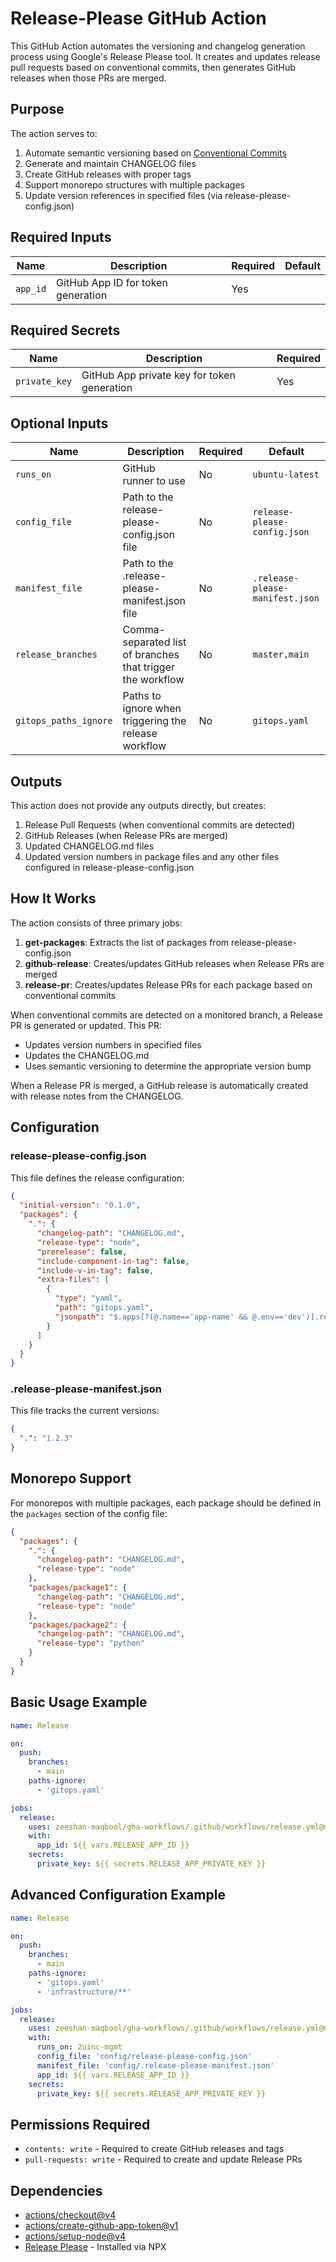 # Release-Please GitHub Action

This GitHub Action automates the versioning and changelog generation process using Google's Release Please tool. It creates and updates release pull requests based on conventional commits, then generates GitHub releases when those PRs are merged.

## Purpose

The action serves to:

1. Automate semantic versioning based on [Conventional Commits](https://www.conventionalcommits.org/)
2. Generate and maintain CHANGELOG files
3. Create GitHub releases with proper tags
4. Support monorepo structures with multiple packages
5. Update version references in specified files (via release-please-config.json)

## Required Inputs

| Name     | Description                        | Required | Default |
| -------- | ---------------------------------- | -------- | ------- |
| `app_id` | GitHub App ID for token generation | Yes      |         |

## Required Secrets

| Name          | Description                                 | Required |
| ------------- | ------------------------------------------- | -------- |
| `private_key` | GitHub App private key for token generation | Yes      |

## Optional Inputs

| Name                  | Description                                                | Required | Default                         |
| --------------------- | ---------------------------------------------------------- | -------- | ------------------------------- |
| `runs_on`             | GitHub runner to use                                       | No       | `ubuntu-latest`                 |
| `config_file`         | Path to the release-please-config.json file                | No       | `release-please-config.json`    |
| `manifest_file`       | Path to the .release-please-manifest.json file             | No       | `.release-please-manifest.json` |
| `release_branches`    | Comma-separated list of branches that trigger the workflow | No       | `master,main`                   |
| `gitops_paths_ignore` | Paths to ignore when triggering the release workflow       | No       | `gitops.yaml`                   |

## Outputs

This action does not provide any outputs directly, but creates:

1. Release Pull Requests (when conventional commits are detected)
2. GitHub Releases (when Release PRs are merged)
3. Updated CHANGELOG.md files
4. Updated version numbers in package files and any other files configured in release-please-config.json

## How It Works

The action consists of three primary jobs:

1. **get-packages**: Extracts the list of packages from release-please-config.json
2. **github-release**: Creates/updates GitHub releases when Release PRs are merged
3. **release-pr**: Creates/updates Release PRs for each package based on conventional commits

When conventional commits are detected on a monitored branch, a Release PR is generated or updated. This PR:

- Updates version numbers in specified files
- Updates the CHANGELOG.md
- Uses semantic versioning to determine the appropriate version bump

When a Release PR is merged, a GitHub release is automatically created with release notes from the CHANGELOG.

## Configuration

### release-please-config.json

This file defines the release configuration:

```json
{
  "initial-version": "0.1.0",
  "packages": {
    ".": {
      "changelog-path": "CHANGELOG.md",
      "release-type": "node",
      "prerelease": false,
      "include-component-in-tag": false,
      "include-v-in-tag": false,
      "extra-files": [
        {
          "type": "yaml",
          "path": "gitops.yaml",
          "jsonpath": "$.apps[?(@.name=='app-name' && @.env=='dev')].revision"
        }
      ]
    }
  }
}
```

### .release-please-manifest.json

This file tracks the current versions:

```json
{
  ".": "1.2.3"
}
```

## Monorepo Support

For monorepos with multiple packages, each package should be defined in the `packages` section of the config file:

```json
{
  "packages": {
    ".": {
      "changelog-path": "CHANGELOG.md",
      "release-type": "node"
    },
    "packages/package1": {
      "changelog-path": "CHANGELOG.md",
      "release-type": "node"
    },
    "packages/package2": {
      "changelog-path": "CHANGELOG.md",
      "release-type": "python"
    }
  }
}
```

## Basic Usage Example

```yaml
name: Release

on:
  push:
    branches:
      - main
    paths-ignore:
      - 'gitops.yaml'

jobs:
  release:
    uses: zeeshan-maqbool/gha-workflows/.github/workflows/release.yml@main
    with:
      app_id: ${{ vars.RELEASE_APP_ID }}
    secrets:
      private_key: ${{ secrets.RELEASE_APP_PRIVATE_KEY }}
```

## Advanced Configuration Example

```yaml
name: Release

on:
  push:
    branches:
      - main
    paths-ignore:
      - 'gitops.yaml'
      - 'infrastructure/**'

jobs:
  release:
    uses: zeeshan-maqbool/gha-workflows/.github/workflows/release.yml@main
    with:
      runs_on: 2uinc-mgmt
      config_file: 'config/release-please-config.json'
      manifest_file: 'config/.release-please-manifest.json'
      app_id: ${{ vars.RELEASE_APP_ID }}
    secrets:
      private_key: ${{ secrets.RELEASE_APP_PRIVATE_KEY }}
```

## Permissions Required

- `contents: write` - Required to create GitHub releases and tags
- `pull-requests: write` - Required to create and update Release PRs

## Dependencies

- [actions/checkout@v4](https://github.com/actions/checkout)
- [actions/create-github-app-token@v1](https://github.com/actions/create-github-app-token)
- [actions/setup-node@v4](https://github.com/actions/setup-node)
- [Release Please](https://github.com/googleapis/release-please) - Installed via NPX
